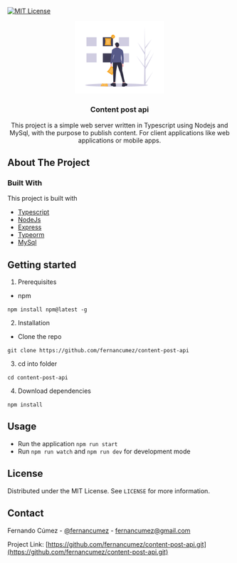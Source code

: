 <!-- PROJECT SHIELDS -->

[![MIT License][license-shield]][license-url]

<!-- PROJECT LOGO -->

<p align="center">
  <span>
    <img src="docs/logo.png" alt="Logo" width="200">
  </span>
  <h3 align="center">Content post api</h3>
  <p align="center">
   This project is a simple web server written in Typescript using Nodejs and MySql, with the purpose to publish content. For client applications like web applications or mobile apps.
  </p>
</p>

<!-- ABOUT THE PROJECT -->

## About The Project

### Built With

This project is built with

- [Typescript](https://www.typescriptlang.org/)
- [NodeJs](https://nodejs.org/)
- [Express](https://expressjs.com/)
- [Typeorm](https://typeorm.io/)
- [MySql](https://www.mysql.com/)

<!-- GETTING STARTED -->

## Getting started

1. Prerequisites

- npm

```
npm install npm@latest -g
```

2. Installation

- Clone the repo

```
git clone https://github.com/fernancumez/content-post-api
```

3. cd into folder

```
cd content-post-api
```

4. Download dependencies

```
npm install
```

<!-- USAGE -->

## Usage

- Run the application `npm run start`
- Run `npm run watch` and `npm run dev` for development mode

<!--LICENSE-->

## License

Distributed under the MIT License. See `LICENSE` for more information.

<!-- CONTACT -->

## Contact

Fernando Cúmez - [@fernancumez](https://twitter.com/fernancumez) - fernancumez@gmail.com

Project Link: [https://github.com/fernancumez/content-post-api.git](https://github.com/fernancumez/content-post-api.git)

<!-- MARKDOWN LINKS & IMAGES -->
<!-- https://www.markdownguide.org/basic-syntax/#reference-style-links -->

[license-shield]: https://img.shields.io/github/license/othneildrew/Best-README-Template.svg?style=flat-square
[license-url]: https://github.com/fernancumez/content-post-api/blob/main/LICENSE

